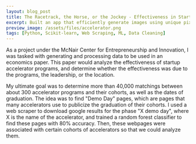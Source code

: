 ```yaml
---
layout: blog_post
title: The Racetrack, the Horse, or the Jockey - Effectiveness in Startup Accelerators
excerpt: Built an app that efficiently generate images using unique pixel colors.
preview_image: /assets/files/accelerator.png
tags: [Python, Scikit-learn, Web Scraping, ML, Data Cleaning]
---
```

As a project under the McNair Center for Entrepreneurship and Innovation, I was tasked with generating and processing data to be used in an economics paper. This paper would analyze the effectiveness of startup accelerator programs, and determine whether the effectiveness was due to the programs, the leadership, or the location.

My ultimate goal was to determine more than 40,000 matchings between about 300 accelerator programs and their cohorts, as well as the dates of graduation. The idea was to find "Demo Day" pages, which are pages that many accelerators use to publicize the graduation of their cohorts. I used a web scraper to download google results for the phase "X demo day", where X is the name of the accelerator, and trained a random forest classifier to find these pages with 80% accuracy. Then, these webpages were associated with certain cohorts of accelerators so that we could analyze them.

